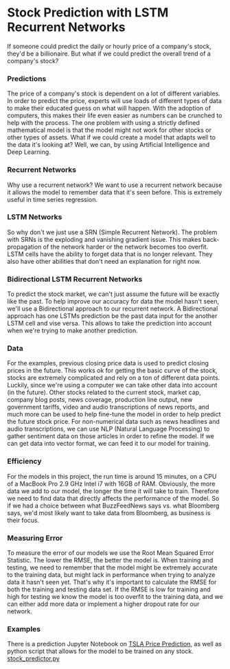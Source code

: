 # Stock Prediction with LSTM Recurrent Networks

If someone could predict the daily or hourly price of a company's stock, they'd be a billionaire. But what if we could predict the overall trend of a company's stock?

### Predictions

The price of a company's stock is dependent on a lot of different variables. In order to predict the price, experts will use loads of different types of data to make their educated guess on what will happen. With the adoption of computers, this makes their life even easier as numbers can be crunched to help with the process. The one problem with using a strictly defined mathematical model is that the model might not work for other stocks or other types of assets. What if we could create a model that adapts well to the data it's looking at? Well, we can, by using Artificial Intelligence and Deep Learning.

### Recurrent Networks

Why use a recurrent network? We want to use a recurrent network because it allows the model to remember data that it's seen before. This is extremely useful in time series regression.

### LSTM Networks

So why don't we just use a SRN (Simple Recurrent Network). The problem with SRNs is the exploding and vanishing gradient issue. This makes back-propagation of the network harder or the network becomes too overfit. LSTM cells have the ability to forget data that is no longer relevant. They also have other abilities that don't need an explanation for right now.

### Bidirectional LSTM Recurrent Networks

To predict the stock market, we can't just assume the future will be exactly like the past. To help improve our accuracy for data the model hasn't seen, we'll use a Bidirectional approach to our recurrent network. A Bidirectional approach has one LSTMs prediction be the past data input for the another LSTM cell and vise versa. This allows to take the prediction into account when we're trying to make another prediction.


### Data

For the examples, previous closing price data is used to predict closing prices in the future. This works ok for getting the basic curve of the stock, stocks are extremely complicated and rely on a ton of different data points. Luckily, since we're using a computer we can take other data into account (in the future). Other stocks related to the current stock, market cap, company blog posts, news coverage, production line output, new government tariffs, video and audio transcriptions of news reports, and much more can be used to help fine-tune the model in order to help predict the future stock price. For non-numerical data such as news headlines and audio transcriptions, we can use NLP (Natural Language Processing) to gather sentiment data on those articles in order to refine the model. If we can get data into vector format, we can feed it to our model for training.

### Efficiency

For the models in this project, the run time is around 15 minutes, on a CPU of a MacBook Pro 2.9 GHz Intel i7 with 16GB of RAM. Obviously, the more data we add to our model, the longer the time it will take to train. Therefore we need to find data that directly affects the performance of the model. So if we had a choice between what BuzzFeedNews says vs. what Bloomberg says, we'd most likely want to take data from Bloomberg, as business is their focus.


### Measuring Error

To measure the error of our models we use the Root Mean Squared Error Statistic. The lower the RMSE, the better the model is. When training and testing, we need to remember that the model might be extremely accurate to the training data, but might lack in performance when trying to analyze data it hasn't seen yet. That's why it's important to calculate the RMSE for both the training and testing data set. If the RMSE is low for training and high for testing we know the model is too overfit to the training data, and we can either add more data or implement a higher dropout rate for our network.


### Examples

There is a prediction Jupyter Notebook on [TSLA Price Prediction](TSLA%20Price%20Prediction.ipynb), as well as python script that allows for the model to be trained on any stock. [stock_predictor.py](stock_predictor.py)
